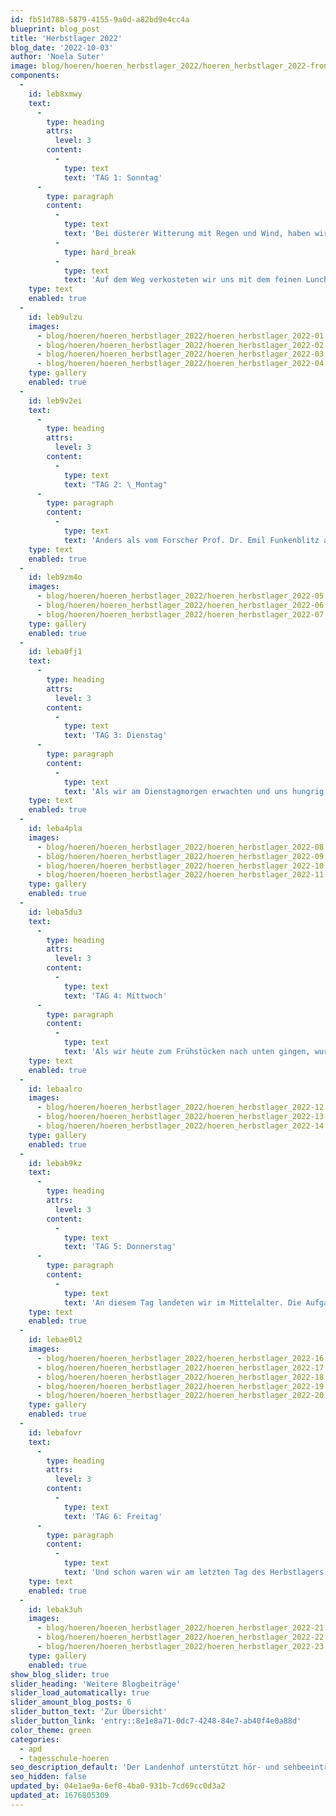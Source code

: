 ```yaml
---
id: fb51d788-5879-4155-9a0d-a82bd9e4cc4a
blueprint: blog_post
title: 'Herbstlager 2022'
blog_date: '2022-10-03'
author: 'Noela Suter'
image: blog/hoeren/hoeren_herbstlager_2022/hoeren_herbstlager_2022-front.jpg
components:
  -
    id: leb8xmwy
    text:
      -
        type: heading
        attrs:
          level: 3
        content:
          -
            type: text
            text: 'TAG 1: Sonntag'
      -
        type: paragraph
        content:
          -
            type: text
            text: 'Bei düsterer Witterung mit Regen und Wind, haben wir uns für das Herbstlager am Landenhof getroffen. Nach der Verabschiedung ging es mit dem Zug ins Saanenland der Sonne entgegen. '
          -
            type: hard_break
          -
            type: text
            text: 'Auf dem Weg verkosteten wir uns mit dem feinen Lunch von zuhause. Unterwegs gab es viele Gespräche, laute Musik und die letzte Zeit an den Handys wurde genossen. Nach einem kurzen Marsch in der Sonne zum Lagerhaus, haben wir die Geräte sogleich abgegeben. Bei Kennenlernspielen konnten wir uns gegenseitig näherkommen. Nach dem feinen Pasta-Plausch tauchte plötzlich ein quirliger Forscher auf. Prof. Dr. Emil Funkenblitz. Er war überrascht über die vielen Besuchenden in seiner Forschungsstation. Doch die kamen ihm gerade recht, denn er brauchte Hilfe beim Installieren seiner Zeitmaschine. Nach dem Postenlauf im Lagerhaus mit lustigen Spielen, wurde die Zeitmaschine ausführlich getestet. Allerdings war damit etwas komisch… Es schien, als wären wir nicht in der Zeit gereist. Dennoch gingen alle nach einem ereignisreichen Tag müde und zufrieden ins Bett. Die Erwartungen für den nächsten Tag waren natürlich gross. Denn die Wanderung stand auf dem Programm.'
    type: text
    enabled: true
  -
    id: leb9ulzu
    images:
      - blog/hoeren/hoeren_herbstlager_2022/hoeren_herbstlager_2022-01.jpg
      - blog/hoeren/hoeren_herbstlager_2022/hoeren_herbstlager_2022-02.jpg
      - blog/hoeren/hoeren_herbstlager_2022/hoeren_herbstlager_2022-03.jpg
      - blog/hoeren/hoeren_herbstlager_2022/hoeren_herbstlager_2022-04.jpg
    type: gallery
    enabled: true
  -
    id: leb9v2ei
    text:
      -
        type: heading
        attrs:
          level: 3
        content:
          -
            type: text
            text: "TAG 2: \_Montag"
      -
        type: paragraph
        content:
          -
            type: text
            text: 'Anders als vom Forscher Prof. Dr. Emil Funkenblitz am Vorabend versprochen, landeten wir nicht in der Zukunft, sondern weit in der Vergangenheit, in der Steinzeit. Um den Forscher zu unterstützen, suchten wir wie verrückt nach Dinosaurier-Bildchen, welche im ganzen Lagerhaus versteckt waren. Nach dieser frühmorgendlichen Aufregung stürzten wir uns mit viel Freude auf das Frühstücks-Buffet. Vom Frühstück gestärkt und zufrieden, machten sich zuerst die Älteren und danach die Jüngeren auf den Weg zur Wanderung. Die Jüngeren wanderten eine schöne Route von Lauenen Dorf bis zum naturbelassenen Lauenensee. Die etwas älteren Schüler:innen starteten ihre Route in Gstaad und beendeten ihre Wanderung ebenfalls beim Lauenensee. Das schöne Wetter lud dazu ein, während der Wanderung hin und wieder einen genaueren Blick in die Natur zu werfen und so entdeckten wir viele verschieden Pilze und weitere Waldbewohner. Eine zusätzliche Abwechslung boten die Kuhweiden, welche wir kreuzen mussten - aber Vorsicht vor den Kuhfladen! Unterwegs stärkten wir uns mit dem Lunch aus der Küche. So konnten wir auch steilere Passagen gut überwinden. Am See angelangt, durfte jede:r die Zeit so verbringen, wie er/sie wollte. Es wurden tolle Boote aus Holz gebaut und einige wagten es, mit den Händen oder mit den Füssen in den See zu gehen. Nach einem langen, sportlichen Tag freuten wir uns alle umso mehr auf das Nachtessen, Nüdeli mit Fleischbällchen. Nach dem Nachtessen tauchte auch schon wieder der Forscher Prof. Dr. Emil Funkenblitz auf und wir lernten eine spannende Höhlenfrau aus der Steinzeit kennen, die uns im Austausch zu den am Morgen gesammelten Dinosaurier-Bildchen helfen sollte, in die Zukunft zu reisen. Mit einem gemütlichen Spieleabend liessen wir diesen erlebnisreichen Tag ausklingen.'
    type: text
    enabled: true
  -
    id: leb9zm4o
    images:
      - blog/hoeren/hoeren_herbstlager_2022/hoeren_herbstlager_2022-05.jpg
      - blog/hoeren/hoeren_herbstlager_2022/hoeren_herbstlager_2022-06.jpg
      - blog/hoeren/hoeren_herbstlager_2022/hoeren_herbstlager_2022-07.jpg
    type: gallery
    enabled: true
  -
    id: leba0fj1
    text:
      -
        type: heading
        attrs:
          level: 3
        content:
          -
            type: text
            text: 'TAG 3: Dienstag'
      -
        type: paragraph
        content:
          -
            type: text
            text: 'Als wir am Dienstagmorgen erwachten und uns hungrig zum Frühstück begaben, realisierten wir mit einem Schreck, dass wir noch immer nicht in der Zukunft, sondern im alten Ägypten gelandet waren. Überall entdeckten wir Pyramiden und Bilder, welche an dieses Zeitalter erinnerten. Nach dem Frühstück begann der Tag bereits sportlich mit einem Geländespiel. Das Ziel des Geländespiels war es, bei unterschiedlichen Outdoor-Posten Münzen für seine Gruppe zu sammeln. Um die Münzen für seine Gruppe sichern zu können, musste man den Fängern in der Mitte des Feldes entkommen. Alle waren ehrgeizig dabei, möglichst viele Münzen für das Team zu verdienen. Zwischendurch verpflegten wir uns mit warmem Tee und Znüni. Als das Geländespiel beendet war, freuten wir uns auf ein leckeres Mittagessen, welches sich aus den Resten vom Vortag gestaltete. Danach teilten wir uns wie am Montag in zwei Gruppen auf. Die Jüngeren begaben sich nach Gstaad zum Klettern an der Felswand. Sie versuchten sich an verschiedenen Kletterpassagen und auch beim Sichern ihrer Gspändli. Währenddessen fuhren die etwas Älteren mit dem Bähnli hoch, um danach beim Bergabfahren mit dem Trotti den Fahrtwind zu geniessen. Nach den Aktivitäten fanden die beiden Gruppen wieder im Lagerhaus zusammen. Die Zeit bis zum Abendessen konnte frei genutzt werden. Nach den leckeren Fajitas bekamen wir hohen Besuch. Kleopatra bat uns ihre Hilfe an für das Weiterreisen in die Zukunft. Im Gegenzug beantworteten wir ihr Fragen zum alten Ägypten. Danach startete der Dessertwettbewerb und es hiess “auf die Plätze, fertig, backt!”. Die 5 Gruppen hatten 30 Minuten Zeit, um aus Kuchenböden und verschiedenen Zutaten eine ägyptische Pyramide zu kreieren und dieser einen originellen Namen zu verleihen. Die fertigen Meisterwerke wurden der Dessertjury vorgeführt und diese verkostete die Kuchen und verlieh jeder Pyramide eine Punktzahl. Als Belohnung durften die Kuchen danach jeweils von der Gruppe verspeist werden.'
    type: text
    enabled: true
  -
    id: leba4pla
    images:
      - blog/hoeren/hoeren_herbstlager_2022/hoeren_herbstlager_2022-08.jpg
      - blog/hoeren/hoeren_herbstlager_2022/hoeren_herbstlager_2022-09.jpg
      - blog/hoeren/hoeren_herbstlager_2022/hoeren_herbstlager_2022-10.jpg
      - blog/hoeren/hoeren_herbstlager_2022/hoeren_herbstlager_2022-11.jpg
    type: gallery
    enabled: true
  -
    id: leba5du3
    text:
      -
        type: heading
        attrs:
          level: 3
        content:
          -
            type: text
            text: 'TAG 4: Mittwoch'
      -
        type: paragraph
        content:
          -
            type: text
            text: 'Als wir heute zum Frühstücken nach unten gingen, wurden wir von Asterix und Obelix begrüsst. Wir waren also wieder einen weiteren Schritt zurück in Richtung Gegenwart gereist, nämlich in das alte Reich der Römer. Heute wurden die Aktivitäten vom Vortag gewechselt. So gingen die jüngeren Zeitreisenden heute Trotinett fahren. Auf dem Gipfel konnten wir uns im Streichelzoo oder auf dem riesigen Spielplatz vergnügen. Das Trotinettfahren hat den Jüngeren auch sehr viel Spass gemacht. Nach der rasanten Fahrt nach unten war noch eine kleine Shopping-Tour durch Gstaad angesagt. Die Älteren begaben sich bereits etwas früher auf den Weg, zum Klettern an der Felswand in Gstaad. Mit viel Elan und Sportgeist probierten sie sich an verschiedenen Kletter-Routen. Die Stimmung war gut und so konnten einige sogar ihre Höhenangst überwinden und hatten beim Klettern ein Erfolgserlebnis. Am Nachmittag war “Spiel, Spass und Sport” angesagt. Es gab eine grosse Auswahl an Posten. Über Bootcamp und Frisbee bis hin zu Wellness-Oase und Chillout war alles dabei. Nach einem erneut langen Tag stürzten wir uns hungrig auf die leckeren Hamburger beim Nachtessen. Danach freute uns der Besuch des römischen Königs Caesar, der uns wieder einen Schritt weiterhelfen sollte in unserer Zeitreise. Danach liessen wir den Abend gemütlich ausklingen beim Film schauen und Glace essen. Das Lied “An, Aus” vom Film “Catwheezle” lief noch bis zum Einschlafen in unseren Köpfen auf und ab.'
    type: text
    enabled: true
  -
    id: lebaalro
    images:
      - blog/hoeren/hoeren_herbstlager_2022/hoeren_herbstlager_2022-12.jpg
      - blog/hoeren/hoeren_herbstlager_2022/hoeren_herbstlager_2022-13.jpg
      - blog/hoeren/hoeren_herbstlager_2022/hoeren_herbstlager_2022-14.jpg
    type: gallery
    enabled: true
  -
    id: lebab9kz
    text:
      -
        type: heading
        attrs:
          level: 3
        content:
          -
            type: text
            text: 'TAG 5: Donnerstag'
      -
        type: paragraph
        content:
          -
            type: text
            text: 'An diesem Tag landeten wir im Mittelalter. Die Aufgabe war es, für die Königin und den Forscher geheime Botschaften zu entschlüsseln. Nach dem Frühstück standen zwei Aktivitäten auf dem Tagesplan: der Hochseilgarten und das Basteln. Das Bastelprojekt war ein Mühlespiel aus Stoff, welches sich gut als Reisespiel eignet. Wer noch Lust hatte, durfte im Anschluss aus Salzteig einen Anhänger oder Glücksbringer formen, oder auch ein Lesezeichen mit Hieroglyphen gestalten. Der Kreativität waren keine Grenzen gesetzt. Einige nutzten die Zeit, um Geschenke und Mitbringsel für ihre Familie zu basteln. Beim Seilpark war für jede:n etwas dabei, es gab einfachere sowie auch etwas anspruchsvollere Routen. Die Teilnehmenden wurden gut instruiert, wie sie sich sichern mussten, sodass sie ohne Furcht klettern konnten. Als alle wieder zurück im Lagerhaus waren, gab es Nachtessen, ein leckeres Resten-Buffet. Und wieder kam nach dem Nachtessen hoher Besuch vorbei, nämlich die mittelalterliche Königin. Nachdem sie uns weitergeholfen hatte, wurde mit einer Disco gefeiert. Es wurde gemeinsam getanzt, gelacht und es gab noch ein kleines Dessert zum Schluss vom Tag.'
    type: text
    enabled: true
  -
    id: lebae0l2
    images:
      - blog/hoeren/hoeren_herbstlager_2022/hoeren_herbstlager_2022-16.jpg
      - blog/hoeren/hoeren_herbstlager_2022/hoeren_herbstlager_2022-17.jpg
      - blog/hoeren/hoeren_herbstlager_2022/hoeren_herbstlager_2022-18.jpg
      - blog/hoeren/hoeren_herbstlager_2022/hoeren_herbstlager_2022-19.jpg
      - blog/hoeren/hoeren_herbstlager_2022/hoeren_herbstlager_2022-20.jpg
    type: gallery
    enabled: true
  -
    id: lebafovr
    text:
      -
        type: heading
        attrs:
          level: 3
        content:
          -
            type: text
            text: 'TAG 6: Freitag'
      -
        type: paragraph
        content:
          -
            type: text
            text: 'Und schon waren wir am letzten Tag des Herbstlagers angelangt. An diesem Tag war ein ruhigeres Programm geplant. Jeder/Jedem war es freigestellt, wann aufzustehen und wann zu frühstücken. Als wir uns im Haus umschauten, bemerkten wir, dass wir wieder in der Gegenwart gelandet waren. Überall entdeckten wir Emojis und die Tagesaufgabe waren Emoji-Rätsel. Die freie Zeit gab einigen von uns die Möglichkeit, Fussball zu spielen, was sehr geschätzt wurde. Am Nachmittag gingen wir ins Hallenbad in Gstaad. Es gab ein Innen- sowie ein Aussenbecken mit warmem Sprudel. Die etwas Aktiveren unter uns vergnügten sich auf dem Sprungbrett oder auf der Rutsche. Nach dem Badeplausch war es auch schon wieder Zeit fürs Abendessen. Frisch gebadet und hungrig, freuten wir uns riesig auf die Pizzen, die wir - zum ersten Mal je in einem Herbstlager - bestellen durften. Um das Lager ausklingen zu lassen, gab es nach dem Nachtessen eine Diashow mit Fotos von all den schönen Momenten, die wir gemeinsam in dieser Woche erlebt hatten. Eine schöne, ereignisreiche Woche nahm so ein Ende.'
    type: text
    enabled: true
  -
    id: lebak3uh
    images:
      - blog/hoeren/hoeren_herbstlager_2022/hoeren_herbstlager_2022-21.jpg
      - blog/hoeren/hoeren_herbstlager_2022/hoeren_herbstlager_2022-22.jpg
      - blog/hoeren/hoeren_herbstlager_2022/hoeren_herbstlager_2022-23.jpg
    type: gallery
    enabled: true
show_blog_slider: true
slider_heading: 'Weitere Blogbeiträge'
slider_load_automatically: true
slider_amount_blog_posts: 6
slider_button_text: 'Zur Übersicht'
slider_button_link: 'entry::8e1e8a71-0dc7-4248-84e7-ab40f4e0a88d'
color_theme: green
categories:
  - apd
  - tagesschule-hoeren
seo_description_default: 'Der Landenhof unterstützt hör- und sehbeeinträchtigte Kinder & Jugendliche in ihrem selbstbestimmten Leben durch Förderung ihrer Fähigkeiten & Entwicklung'
seo_hidden: false
updated_by: 04e1ae9a-6ef8-4ba0-931b-7cd69cc0d3a2
updated_at: 1676805309
---
```


